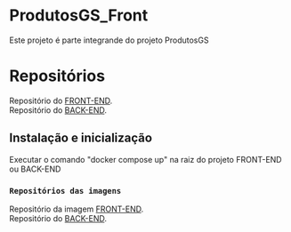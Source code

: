 # ProdutosGS_Front

Este projeto é parte integrande do projeto ProdutosGS

# Repositórios

Repositório do [FRONT-END](https://github.com/DevMarlonFerreira/ProdutosGS_Front).\
Repositório do [BACK-END](https://github.com/DevMarlonFerreira/ProdutosGS_Back).

##  Instalação e inicialização

Executar o comando "docker compose up" na raiz do projeto FRONT-END ou BACK-END





### `Repositórios das imagens`

Repositório da imagem [FRONT-END](https://hub.docker.com/repository/docker/marlonferreira/frontgs).\
Repositório do [BACK-END](https://hub.docker.com/repository/docker/marlonferreira/backgs).
